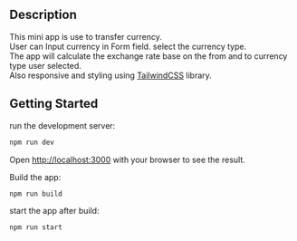 
## Description
This mini app is use to transfer currency.<br/>
User can Input currency in Form field. select the currency type.<br/>
The app will calculate the exchange rate base on the from and to currency type user selected.<br/>
Also responsive and styling using [TailwindCSS](https://tailwindcss.com/) library.

## Getting Started

run the development server:
```bash
npm run dev
```
Open [http://localhost:3000](http://localhost:3000) with your browser to see the result.

Build the app:
```bash
npm run build
```

start the app after build:
```bash
npm run start
```